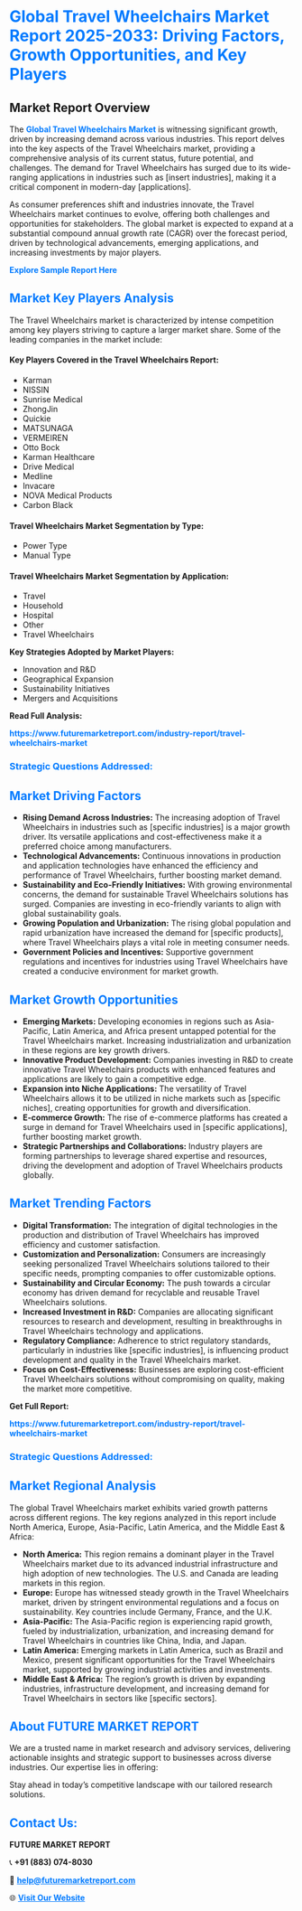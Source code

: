 <h1 style="color: #007BFF;">Global Travel Wheelchairs Market Report 2025-2033: Driving Factors, Growth Opportunities, and Key Players</h1>

<section id="overview">
<h2>Market Report Overview</h2>
<p>The <a href="https://www.futuremarketreport.com/industry-report/travel-wheelchairs-market" style="color: #007BFF; text-decoration: none;"><strong>Global Travel Wheelchairs Market</strong></a> is witnessing significant growth, driven by increasing demand across various industries. This report delves into the key aspects of the Travel Wheelchairs market, providing a comprehensive analysis of its current status, future potential, and challenges. The demand for Travel Wheelchairs has surged due to its wide-ranging applications in industries such as [insert industries], making it a critical component in modern-day [applications].</p>
<p>As consumer preferences shift and industries innovate, the Travel Wheelchairs market continues to evolve, offering both challenges and opportunities for stakeholders. The global market is expected to expand at a substantial compound annual growth rate (CAGR) over the forecast period, driven by technological advancements, emerging applications, and increasing investments by major players.</p>
</section>

<section id="overview">
<p><a href="https://www.futuremarketreport.com/request-sample/reportId=123767" style="color: #007BFF; text-decoration: none;"><strong>Explore Sample Report Here</strong></a></p>
</section>

<section id="key-players">
<h2 style="color: #007BFF;">Market Key Players Analysis</h2>
<p>The Travel Wheelchairs market is characterized by intense competition among key players striving to capture a larger market share. Some of the leading companies in the market include:</p>
<h4>Key Players Covered in the Travel Wheelchairs Report:</h4>
<ul><li>Karman</li><li>NISSIN</li><li>Sunrise Medical</li><li>ZhongJin</li><li>Quickie</li><li>MATSUNAGA</li><li>VERMEIREN</li><li>Otto Bock</li><li>Karman Healthcare</li><li>Drive Medical</li><li>Medline</li><li>Invacare</li><li>NOVA Medical Products</li><li>Carbon Black</li></ul>
<h4>Travel Wheelchairs Market Segmentation by Type:</h4>
<ul><li>Power Type</li><li>Manual Type</li></ul>

<h4>Travel Wheelchairs Market Segmentation by Application:</h4>
<ul><li>Travel</li><li>Household</li><li>Hospital</li><li>Other</li><li>Travel Wheelchairs</li></ul>
<p><strong>Key Strategies Adopted by Market Players:</strong></p>
<ul>
<li>Innovation and R&D</li>
<li>Geographical Expansion</li>
<li>Sustainability Initiatives</li>
<li>Mergers and Acquisitions</li>
</ul>
</section>

<section>
<p><strong>Read Full Analysis: </strong></p><a href="https://www.futuremarketreport.com/industry-report/travel-wheelchairs-market" style="color: #007BFF; text-decoration: none;"><strong>https://www.futuremarketreport.com/industry-report/travel-wheelchairs-market</strong></a>
<h3 style="color: #007BFF;">Strategic Questions Addressed:</h3>
</section>

<section id="driving-factors">
<h2 style="color: #007BFF;">Market Driving Factors</h2>
<ul>
<li><strong>Rising Demand Across Industries:</strong> The increasing adoption of Travel Wheelchairs in industries such as [specific industries] is a major growth driver. Its versatile applications and cost-effectiveness make it a preferred choice among manufacturers.</li>
<li><strong>Technological Advancements:</strong> Continuous innovations in production and application technologies have enhanced the efficiency and performance of Travel Wheelchairs, further boosting market demand.</li>
<li><strong>Sustainability and Eco-Friendly Initiatives:</strong> With growing environmental concerns, the demand for sustainable Travel Wheelchairs solutions has surged. Companies are investing in eco-friendly variants to align with global sustainability goals.</li>
<li><strong>Growing Population and Urbanization:</strong> The rising global population and rapid urbanization have increased the demand for [specific products], where Travel Wheelchairs plays a vital role in meeting consumer needs.</li>
<li><strong>Government Policies and Incentives:</strong> Supportive government regulations and incentives for industries using Travel Wheelchairs have created a conducive environment for market growth.</li>
</ul>
</section>

<section id="growth-opportunities">
<h2 style="color: #007BFF;">Market Growth Opportunities</h2>
<ul>
<li><strong>Emerging Markets:</strong> Developing economies in regions such as Asia-Pacific, Latin America, and Africa present untapped potential for the Travel Wheelchairs market. Increasing industrialization and urbanization in these regions are key growth drivers.</li>
<li><strong>Innovative Product Development:</strong> Companies investing in R&D to create innovative Travel Wheelchairs products with enhanced features and applications are likely to gain a competitive edge.</li>
<li><strong>Expansion into Niche Applications:</strong> The versatility of Travel Wheelchairs allows it to be utilized in niche markets such as [specific niches], creating opportunities for growth and diversification.</li>
<li><strong>E-commerce Growth:</strong> The rise of e-commerce platforms has created a surge in demand for Travel Wheelchairs used in [specific applications], further boosting market growth.</li>
<li><strong>Strategic Partnerships and Collaborations:</strong> Industry players are forming partnerships to leverage shared expertise and resources, driving the development and adoption of Travel Wheelchairs products globally.</li>
</ul>
</section>

<section id="trending-factors">
<h2 style="color: #007BFF;">Market Trending Factors</h2>
<ul>
<li><strong>Digital Transformation:</strong> The integration of digital technologies in the production and distribution of Travel Wheelchairs has improved efficiency and customer satisfaction.</li>
<li><strong>Customization and Personalization:</strong> Consumers are increasingly seeking personalized Travel Wheelchairs solutions tailored to their specific needs, prompting companies to offer customizable options.</li>
<li><strong>Sustainability and Circular Economy:</strong> The push towards a circular economy has driven demand for recyclable and reusable Travel Wheelchairs solutions.</li>
<li><strong>Increased Investment in R&D:</strong> Companies are allocating significant resources to research and development, resulting in breakthroughs in Travel Wheelchairs technology and applications.</li>
<li><strong>Regulatory Compliance:</strong> Adherence to strict regulatory standards, particularly in industries like [specific industries], is influencing product development and quality in the Travel Wheelchairs market.</li>
<li><strong>Focus on Cost-Effectiveness:</strong> Businesses are exploring cost-efficient Travel Wheelchairs solutions without compromising on quality, making the market more competitive.</li>
</ul>
</section>

<section>
<p><strong>Get Full Report: </strong></p><a href="https://www.futuremarketreport.com/industry-report/travel-wheelchairs-market" style="color: #007BFF; text-decoration: none;"><strong>https://www.futuremarketreport.com/industry-report/travel-wheelchairs-market</strong></a>
<h3 style="color: #007BFF;">Strategic Questions Addressed:</h3>
</section>


<section id="regional-analysis">
<h2 style="color: #007BFF;">Market Regional Analysis</h2>
<p>The global Travel Wheelchairs market exhibits varied growth patterns across different regions. The key regions analyzed in this report include North America, Europe, Asia-Pacific, Latin America, and the Middle East & Africa:</p>
<ul>
<li><strong>North America:</strong> This region remains a dominant player in the Travel Wheelchairs market due to its advanced industrial infrastructure and high adoption of new technologies. The U.S. and Canada are leading markets in this region.</li>
<li><strong>Europe:</strong> Europe has witnessed steady growth in the Travel Wheelchairs market, driven by stringent environmental regulations and a focus on sustainability. Key countries include Germany, France, and the U.K.</li>
<li><strong>Asia-Pacific:</strong> The Asia-Pacific region is experiencing rapid growth, fueled by industrialization, urbanization, and increasing demand for Travel Wheelchairs in countries like China, India, and Japan.</li>
<li><strong>Latin America:</strong> Emerging markets in Latin America, such as Brazil and Mexico, present significant opportunities for the Travel Wheelchairs market, supported by growing industrial activities and investments.</li>
<li><strong>Middle East & Africa:</strong> The region’s growth is driven by expanding industries, infrastructure development, and increasing demand for Travel Wheelchairs in sectors like [specific sectors].</li>
</ul>
</section>

<footer>
<h2 style="color: #007BFF;">About FUTURE MARKET REPORT</h2>
<p>We are a trusted name in market research and advisory services, delivering actionable insights and strategic support to businesses across diverse industries. Our expertise lies in offering:</p>

<p>Stay ahead in today’s competitive landscape with our tailored research solutions.</p>

<h2 style="color: #007BFF;">Contact Us:</h2>
<p><strong>FUTURE MARKET REPORT</strong></p>
<p>📞 <strong>+91 (883) 074-8030</strong></p>
<p>📧 <strong><a href="mailto:help@futuremarketreport.com" style="color: #007BFF;">help@futuremarketreport.com</a></strong></p>
<p>🌐 <strong><a href="https://www.futuremarketreport.com/" style="color: #007BFF;">Visit Our Website</a></strong></p>
</footer>